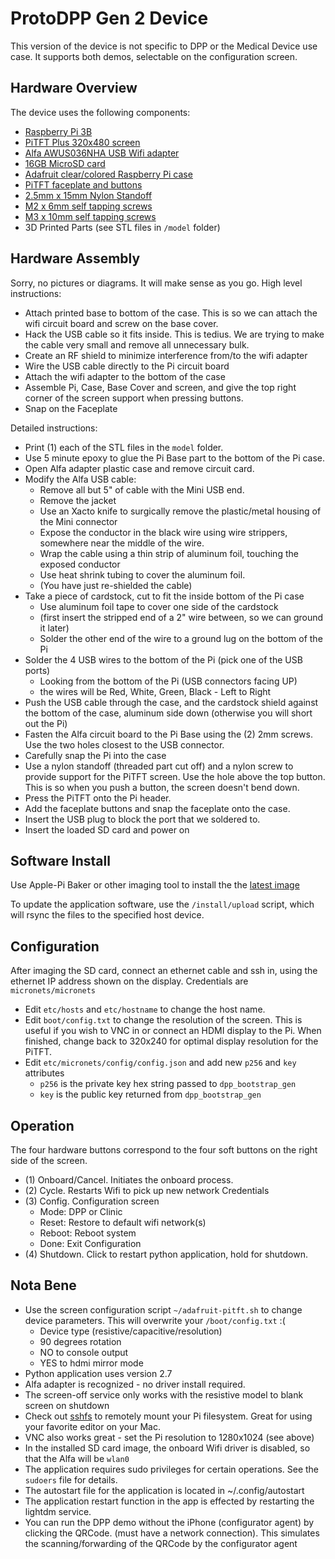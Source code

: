 # ProtoDPP Gen 2 Device
This version of the device is not specific to DPP or the Medical Device use case. It supports both demos, selectable on the configuration screen.

## Hardware Overview
The device uses the following components:
- [Raspberry Pi 3B](https://www.adafruit.com/product/3055)
- [PiTFT Plus 320x480 screen](https://www.adafruit.com/product/1983)
- [Alfa AWUS036NHA USB Wifi adapter](https://www.amazon.com/gp/product/B004Y6MIXS/ref=ppx_yo_dt_b_asin_title_o09_s00?ie=UTF8&psc=1)
- [16GB MicroSD card](https://www.amazon.com/gp/product/B003WIRFDM/ref=ppx_yo_dt_b_asin_title_o02_s00?ie=UTF8&psc=1)
- [Adafruit clear/colored Raspberry Pi case](https://www.adafruit.com/product/2252)
- [PiTFT faceplate and buttons](https://www.adafruit.com/product/2807)
- [2.5mm x 15mm Nylon Standoff](https://www.amazon.com/gp/product/B014J1ZLD6/ref=ppx_yo_dt_b_asin_title_o07_s01?ie=UTF8&psc=1)
- [M2 x 6mm self tapping screws](https://www.amazon.com/gp/product/B0775ZKB2H/ref=ppx_yo_dt_b_asin_title_o05_s00?ie=UTF8&psc=1)
- [M3 x 10mm self tapping screws](https://www.amazon.com/gp/product/B07BTNDC6W/ref=ppx_yo_dt_b_asin_title_o09_s00?ie=UTF8&psc=1)
- 3D Printed Parts (see STL files in `/model` folder)

## Hardware Assembly
Sorry, no pictures or diagrams. It will make sense as you go. High level instructions:
- Attach printed base to bottom of the case. This is so we can attach the wifi circuit board and screw on the base cover.
- Hack the USB cable so it fits inside. This is tedius. We are trying to make the cable very small and remove all unnecessary bulk.
- Create an RF shield to minimize interference from/to the wifi adapter
- Wire the USB cable directly to the Pi circuit board
- Attach the wifi adapter to the bottom of the case
- Assemble Pi, Case, Base Cover and screen, and give the top right corner of the screen support when pressing buttons.
- Snap on the Faceplate

Detailed instructions:
- Print (1) each of the STL files in the `model` folder.
- Use 5 minute epoxy to glue the Pi Base part to the bottom of the Pi case.
- Open Alfa adapter plastic case and remove circuit card.
- Modify the Alfa USB cable:
  - Remove all but 5" of cable with the Mini USB end.
  - Remove the jacket
  - Use an Xacto knife to surgically remove the plastic/metal housing of the Mini connector
  - Expose the conductor in the black wire using wire strippers, somewhere near the middle of the wire.
  - Wrap the cable using a thin strip of aluminum foil, touching the exposed conductor
  - Use heat shrink tubing to cover the aluminum foil.
  - (You have just re-shielded the cable)
- Take a piece of cardstock, cut to fit the inside bottom of the Pi case
  - Use aluminum foil tape to cover one side of the cardstock
  - (first insert the stripped end of a 2" wire between, so we can ground it later)
  - Solder the other end of the wire to a ground lug on the bottom of the Pi
- Solder the 4 USB wires to the bottom of the Pi (pick one of the USB ports)
  - Looking from the bottom of the Pi (USB connectors facing UP)
  - the wires will be Red, White, Green, Black - Left to Right
- Push the USB cable through the case, and the cardstock shield against the bottom of the case, aluminum side down (otherwise you will short out the Pi)
- Fasten the Alfa circuit board to the Pi Base using the (2) 2mm screws. Use the two holes closest to the USB connector.
- Carefully snap the Pi into the case
- Use a nylon standoff (threaded part cut off) and a nylon screw to provide support for the PiTFT screen. Use the hole above the top button. This is so when you push a button, the screen doesn't bend down.
- Press the PiTFT onto the Pi header.
- Add the faceplate buttons and snap the faceplate onto the case.
- Insert the USB plug to block the port that we soldered to.
- Insert the loaded SD card and power on

## Software Install
Use Apple-Pi Baker or other imaging tool to install the the [latest image](https://www.dropbox.com/sh/owq71q8ekyw6c2h/AAD61YqGNJ5nnmwlOQFPYC1Ra?dl=0)

To update the application software, use the `/install/upload` script, which will rsync the files to the specified host device.

## Configuration
After imaging the SD card, connect an ethernet cable and ssh in, using the ethernet IP address shown on the display. Credentials are `micronets/micronets`

- Edit `etc/hosts` and `etc/hostname` to change the host name.
- Edit `boot/config.txt` to change the resolution of the screen. This is useful if you wish to VNC in or connect an HDMI display to the Pi. When finished, change back to 320x240 for optimal display resolution for the PiTFT.
- Edit `etc/micronets/config/config.json` and add new `p256` and `key` attributes
  - `p256` is the private key hex string passed to `dpp_bootstrap_gen`
  - `key` is the public key returned from `dpp_bootstrap_gen`

## Operation
The four hardware buttons correspond to the four soft buttons on the right side of the screen.
- (1) Onboard/Cancel. Initiates the onboard process.
- (2) Cycle. Restarts Wifi to pick up new network Credentials
- (3) Config. Configuration screen
  - Mode: DPP or Clinic
  - Reset: Restore to default wifi network(s)
  - Reboot: Reboot system
  - Done: Exit Configuration
- (4) Shutdown. Click to restart python application, hold for shutdown.

## Nota Bene
- Use the screen configuration script `~/adafruit-pitft.sh` to change device parameters. This will overwrite your `/boot/config.txt` :(
  - Device type (resistive/capacitive/resolution)
  - 90 degrees rotation
  - NO to console output
  - YES to hdmi mirror mode
- Python application uses version 2.7
- Alfa adapter is recognized - no driver install required.
- The screen-off service only works with the resistive model to blank screen on shutdown
- Check out [sshfs](https://osxfuse.github.io/) to remotely mount your Pi filesystem. Great for using your favorite editor on your Mac.
- VNC also works great - set the Pi resolution to 1280x1024 (see above)
- In the installed SD card image, the onboard Wifi driver is disabled, so that the Alfa will be `wlan0`
- The application requires sudo privileges for certain operations. See the `sudoers` file for details.
- The autostart file for the application is located in ~/.config/autostart
- The application restart function in the app is effected by restarting the lightdm service.
- You can run the DPP demo without the iPhone (configurator agent) by clicking the QRCode. (must have a network connection). This simulates the scanning/forwarding of the QRCode by the configurator agent
